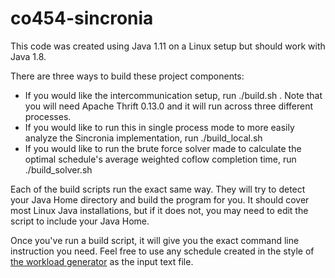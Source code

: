 # co454-sincronia

This code was created using Java 1.11 on a Linux setup but should work with Java 1.8.

There are three ways to build these project components:

* If you would like the intercommunication setup, run ./build.sh . Note that you will need Apache Thrift 0.13.0 and it will run across three different processes.
* If you would like to run this in single process mode to more easily analyze the Sincronia implementation, run ./build_local.sh
* If you would like to run the brute force solver made to calculate the optimal schedule's average weighted coflow completion time, run ./build_solver.sh

Each of the build scripts run the exact same way. They will try to detect your Java Home directory and build the program for you.
It should cover most Linux Java installations, but if it does not, you may need to edit the script to include your Java Home.

Once you've run a build script, it will give you the exact command line instruction you need.
Feel free to use any schedule created in the style of [the workload generator](https://github.com/sincronia-coflow/workload-generator) as the input text file.
